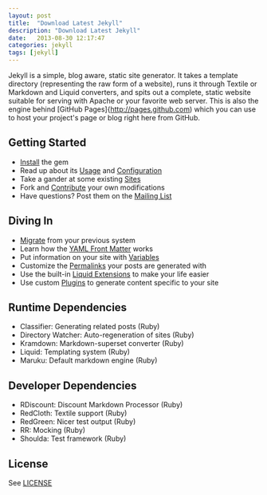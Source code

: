 ```yaml
---
layout: post
title:  "Download Latest Jekyll"
description: "Download Latest Jekyll"
date:   2013-08-30 12:17:47
categories: jekyll
tags: [jekyll]
---
```


Jekyll is a simple, blog aware, static site generator. It takes a template directory (representing the raw form of a website), 
runs it through Textile or Markdown and Liquid converters, and spits out a complete, static website suitable for serving with Apache or your favorite web server. 
This is also the engine behind 
<span class="label label-danger">[GitHub Pages]{http://pages.github.com)</span> which you can use to host your project's page or blog right here from GitHub.



## Getting Started

* [Install](http://jekyllrb.com/docs/installation/ "Installing jekyll") the gem
* Read up about its [Usage](http://jekyllrb.com/docs/usage/ "Usage") and [Configuration](http://jekyllrb.com/docs/configuration/ "Configuration")
* Take a gander at some existing [Sites](http://wiki.github.com/mojombo/jekyll/sites "Sites")
* Fork and [Contribute](https://github.com/mojombo/jekyll/blob/master/CONTRIBUTING.md "Contribute") your own modifications
* Have questions? Post them on the [Mailing List](http://groups.google.com/group/jekyll-rb "Mailing List")

## Diving In

* [Migrate](http://jekyllrb.com/docs/migrations/ "Migrate") from your previous system
* Learn how the [YAML Front Matter](http://jekyllrb.com/docs/frontmatter/ "YAML Front Matter") works
* Put information on your site with [Variables](http://jekyllrb.com/docs/variables/ "Variables")
* Customize the [Permalinks](http://jekyllrb.com/docs/permalinks/ "Permalinks") your posts are generated with
* Use the built-in [Liquid Extensions](http://jekyllrb.com/docs/templates/ "Liquid Extensions") to make your life easier
* Use custom [Plugins](http://jekyllrb.com/docs/plugins/ "Plugins") to generate content specific to your site

## Runtime Dependencies

* Classifier: Generating related posts (Ruby)
* Directory Watcher: Auto-regeneration of sites (Ruby)
* Kramdown: Markdown-superset converter (Ruby)
* Liquid: Templating system (Ruby)
* Maruku: Default markdown engine (Ruby)

## Developer Dependencies

* RDiscount: Discount Markdown Processor (Ruby)
* RedCloth: Textile support (Ruby)
* RedGreen: Nicer test output (Ruby)
* RR: Mocking (Ruby)
* Shoulda: Test framework (Ruby)

## License

See [LICENSE](https://github.com/mojombo/jekyll/blob/master/LICENSE "LICENSE")